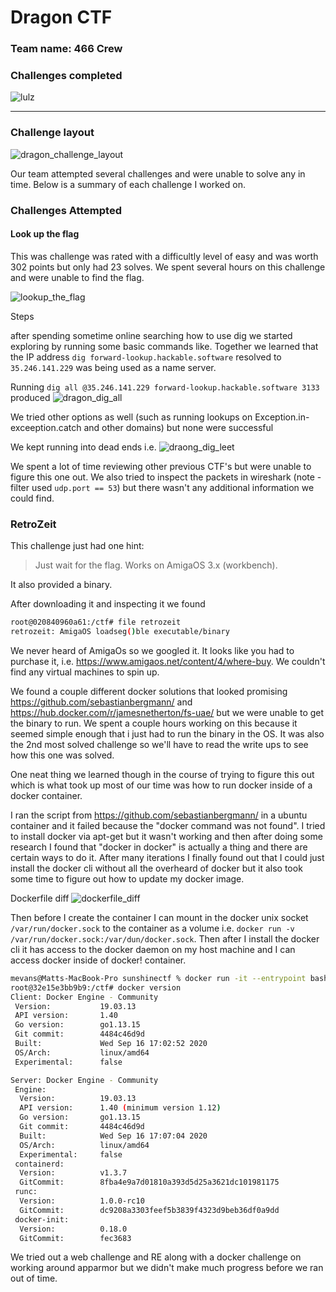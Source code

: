 # Dragon CTF

### Team name: 466 Crew

### Challenges completed

![lulz](../../../content/big_fat_zero.png)

---

### Challenge layout

![dragon_challenge_layout](../../../content/dragon_challenge_layout.png)

Our team attempted several challenges and were unable to solve any in time.  Below is a summary of each challenge I worked on.

### Challenges Attempted

#### Look up the flag

This was challenge was rated with a difficultly level of easy and was worth 302 points but only had 23 solves.  We spent several hours on this challenge and were unable to find the flag.

![lookup_the_flag](../../../content/images/lookup_the_flag.png)

Steps

after spending sometime online searching how to use dig we started exploring by running some basic commands like.  Together we learned that the IP address `dig forward-lookup.hackable.software` resolved to `35.246.141.229` was being used as a name server.

Running `dig all @35.246.141.229 forward-lookup.hackable.software 3133` produced ![dragon_dig_all](../../../content/images/dragon_dig_all.png)

We tried other options as well (such as running lookups on Exception.in-exceeption.catch and other domains) but none were successful

We kept running into dead ends i.e. ![draong_dig_leet](../../../content/images/dragon_dig_leet.png)

We spent a lot of time reviewing other previous CTF's but were unable to figure this one out.  We  also tried to inspect the packets in wireshark (note - filter used `udp.port == 53`) but there wasn't any additional information we could find.  

### RetroZeit

This challenge just had one hint:

> Just wait for the flag. Works on AmigaOS 3.x (workbench).

It also provided a binary.

After downloading it and inspecting it we found 

```bash
root@020840960a61:/ctf# file retrozeit 
retrozeit: AmigaOS loadseg()ble executable/binary
```

We never heard of AmigaOs so we googled it.  It looks like you had to purchase it, i.e. https://www.amigaos.net/content/4/where-buy.  We couldn't find any virtual machines to spin up.  

We found a couple different docker solutions that looked promising https://github.com/sebastianbergmann/ and https://hub.docker.com/r/jamesnetherton/fs-uae/  but we were unable to get the binary to run.  We spent a couple hours working on this because it seemed simple enough that i just had to run the binary in the OS.  It was also the 2nd most solved challenge so we'll have to read the write ups to see how this one was solved.

One neat thing we learned though in the course of trying to figure this out which is what took up most of our time was how to run docker inside of a docker container.

I ran the script from https://github.com/sebastianbergmann/ in a ubuntu container and it failed because the "docker command was not found".  I tried to install docker via apt-get but it wasn't working and then after doing some research I found that "docker in docker" is actually a thing and there are certain ways to do it.  After many iterations I finally found out that I could just install the docker cli without all the overheard of docker but it also took some time to figure out how to update my docker image.

Dockerfile diff
![dockerfile_diff](../../../content/images/docker_in_docker.png)

Then before I create the container I can mount in the docker unix socket `/var/run/docker.sock`  to the container as a volume i.e. `docker run -v /var/run/docker.sock:/var/dun/docker.sock`.  Then after I install the docker cli it has access to the docker daemon on my host machine and I can access docker inside of docker! container.

```bash
mevans@Matts-MacBook-Pro sunshinectf % docker run -it --entrypoint bash -v /var/run/docker.sock:/var/run/docker.sock ubuntu-local
root@32e15e3bb9b9:/ctf# docker version
Client: Docker Engine - Community
 Version:           19.03.13
 API version:       1.40
 Go version:        go1.13.15
 Git commit:        4484c46d9d
 Built:             Wed Sep 16 17:02:52 2020
 OS/Arch:           linux/amd64
 Experimental:      false

Server: Docker Engine - Community
 Engine:
  Version:          19.03.13
  API version:      1.40 (minimum version 1.12)
  Go version:       go1.13.15
  Git commit:       4484c46d9d
  Built:            Wed Sep 16 17:07:04 2020
  OS/Arch:          linux/amd64
  Experimental:     false
 containerd:
  Version:          v1.3.7
  GitCommit:        8fba4e9a7d01810a393d5d25a3621dc101981175
 runc:
  Version:          1.0.0-rc10
  GitCommit:        dc9208a3303feef5b3839f4323d9beb36df0a9dd
 docker-init:
  Version:          0.18.0
  GitCommit:        fec3683
```

We tried out a web challenge and RE along with a docker challenge on working around apparmor but we didn't make much progress before we ran out of time.